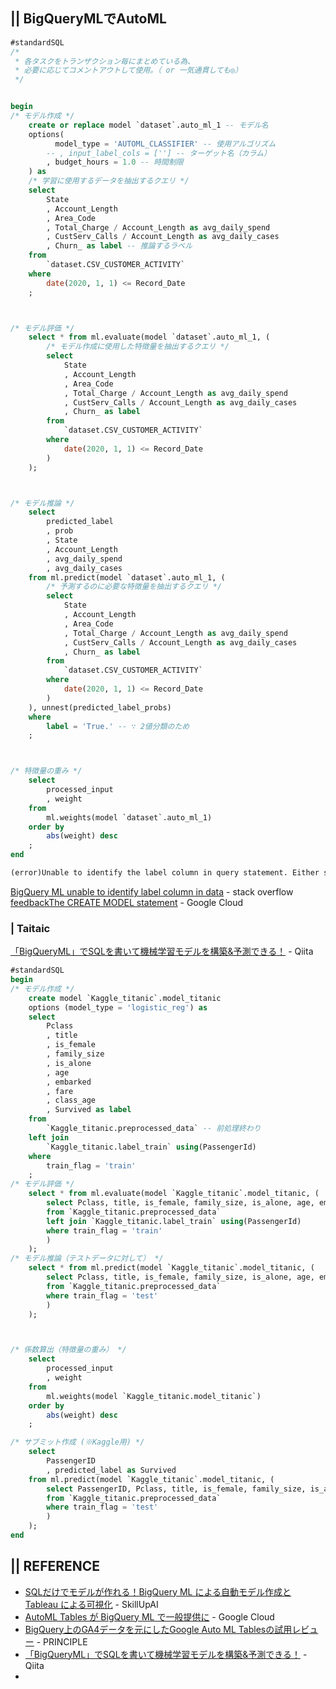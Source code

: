 ## || BigQueryMLでAutoML
```sql
#standardSQL
/*
 * 各タスクをトランザクション毎にまとめている為、
 * 必要に応じてコメントアウトして使用。（ or 一気通貫しても◎）
 */


begin
/* モデル作成 */
    create or replace model `dataset`.auto_ml_1 -- モデル名
    options(
          model_type = 'AUTOML_CLASSIFIER' -- 使用アルゴリズム
        -- , input_label_cols = [''] -- ターゲット名（カラム）
        , budget_hours = 1.0 -- 時間制限
    ) as
    /* 学習に使用するデータを抽出するクエリ */
    select
        State
        , Account_Length
        , Area_Code
        , Total_Charge / Account_Length as avg_daily_spend
        , CustServ_Calls / Account_Length as avg_daily_cases
        , Churn_ as label -- 推論するラベル
    from  
        `dataset.CSV_CUSTOMER_ACTIVITY`
    where
        date(2020, 1, 1) <= Record_Date
    ;



/* モデル評価 */
    select * from ml.evaluate(model `dataset`.auto_ml_1, (
        /* モデル作成に使用した特徴量を抽出するクエリ */
        select
            State
            , Account_Length
            , Area_Code
            , Total_Charge / Account_Length as avg_daily_spend
            , CustServ_Calls / Account_Length as avg_daily_cases
            , Churn_ as label
        from  
            `dataset.CSV_CUSTOMER_ACTIVITY`
        where
            date(2020, 1, 1) <= Record_Date
        )
    );



/* モデル推論 */
    select
        predicted_label
        , prob
        , State
        , Account_Length
        , avg_daily_spend
        , avg_daily_cases
    from ml.predict(model `dataset`.auto_ml_1, (
        /* 予測するのに必要な特徴量を抽出するクエリ */
        select
            State
            , Account_Length
            , Area_Code
            , Total_Charge / Account_Length as avg_daily_spend
            , CustServ_Calls / Account_Length as avg_daily_cases
            , Churn_ as label
        from  
            `dataset.CSV_CUSTOMER_ACTIVITY`
        where
            date(2020, 1, 1) <= Record_Date
        )
    ), unnest(predicted_label_probs)
    where
        label = 'True.' -- ∵ 2値分類のため
    ;



/* 特徴量の重み */
    select 
        processed_input
        , weight
    from 
        ml.weights(model `dataset`.auto_ml_1)
    order by 
        abs(weight) desc
    ;
end
```

```txt
(error)Unable to identify the label column in query statement. Either specify the label column using OPTIONS(input_label_cols=['your_label_col']) or name the label column in the data as 'label'.
```
[BigQuery ML unable to identify label column in data](https://stackoverflow.com/questions/54151811/bigquery-ml-unable-to-identify-label-column-in-data) - stack overflow
[feedbackThe CREATE MODEL statement](https://cloud.google.com/bigquery-ml/docs/reference/standard-sql/bigqueryml-syntax-create) - Google Cloud

### | Taitaic
[「BigQueryML」でSQLを書いて機械学習モデルを構築&予測できる！](https://qiita.com/s_yaginuma/items/b692d3716dcb06416ce0) - Qiita
```sql
#standardSQL
begin
/* モデル作成 */
    create model `Kaggle_titanic`.model_titanic
    options (model_type = 'logistic_reg') as
    select
        Pclass
        , title
        , is_female
        , family_size
        , is_alone
        , age
        , embarked
        , fare
        , class_age
        , Survived as label
    from 
        `Kaggle_titanic.preprocessed_data` -- 前処理終わり
    left join 
        `Kaggle_titanic.label_train` using(PassengerId)
    where 
        train_flag = 'train'
    ;
/* モデル評価 */
    select * from ml.evaluate(model `Kaggle_titanic`.model_titanic, (
        select Pclass, title, is_female, family_size, is_alone, age, embarked, fare, class_age, Survived as label
        from `Kaggle_titanic.preprocessed_data`
        left join `Kaggle_titanic.label_train` using(PassengerId)
        where train_flag = 'train'
        )
    );
/* モデル推論（テストデータに対して） */
    select * from ml.predict(model `Kaggle_titanic`.model_titanic, (
        select Pclass, title, is_female, family_size, is_alone, age, embarked, fare, class_age, Survived as label
        from `Kaggle_titanic.preprocessed_data`
        where train_flag = 'test'
        )
    );



/* 係数算出（特徴量の重み） */
    select 
        processed_input
        , weight
    from 
        ml.weights(model `Kaggle_titanic.model_titanic`)
    order by  
        abs(weight) desc
    ;

/* サブミット作成 (※Kaggle用) */
    select 
        PassengerID
        , predicted_label as Survived
    from ml.predict(model `Kaggle_titanic`.model_titanic, (
        select PassengerID, Pclass, title, is_female, family_size, is_alone, age, embarked, fare, class_age, Survived as label
        from `Kaggle_titanic.preprocessed_data`
        where train_flag = 'test'
        )
    );
end
```


## || REFERENCE
+ [SQLだけでモデルが作れる！BigQuery ML による自動モデル作成と Tableau による可視化](https://www.skillupai.com/blog/tech/bigquery-tableau/) - SkillUpAI
+ [AutoML Tables が BigQuery ML で一般提供に](https://cloud.google.com/blog/ja/products/data-analytics/automl-tables-now-generally-available-bigquery-ml) - Google Cloud
+ [BigQuery上のGA4データを元にしたGoogle Auto ML Tablesの試用レビュー](https://www.principle-c.com/column/ga/ga4/review-ga4-google-auto-ml-tables/) - PRINCIPLE
+ [「BigQueryML」でSQLを書いて機械学習モデルを構築&予測できる！](https://qiita.com/s_yaginuma/items/b692d3716dcb06416ce0) - Qiita
+ 
